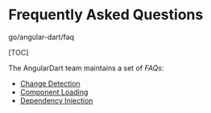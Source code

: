 # Frequently Asked Questions

go/angular-dart/faq

[TOC]

<!--* freshness: { owner: 'matanl' reviewed: '2018-10-22' } *-->

The AngularDart team maintains a set of _FAQs_:

* [Change Detection](change-detection.md)
* [Component Loading](component-loading.md)
* [Dependency Injection](dependency-injection.md)
